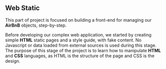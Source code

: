 ## Web Static
This part of project is focused on building a front-end for managing our **AirBnB** objects, step-by-step.

Before developing our complex web application, we started by creating simple **HTML** static pages and a style guide, with fake content.
No Javascript or data loaded from external sources is used during this stage.
The purpose of this stage of the project is to learn how to manipulate **HTML** and **CSS** languages, as HTML is the structure of the page and CSS is the design.
